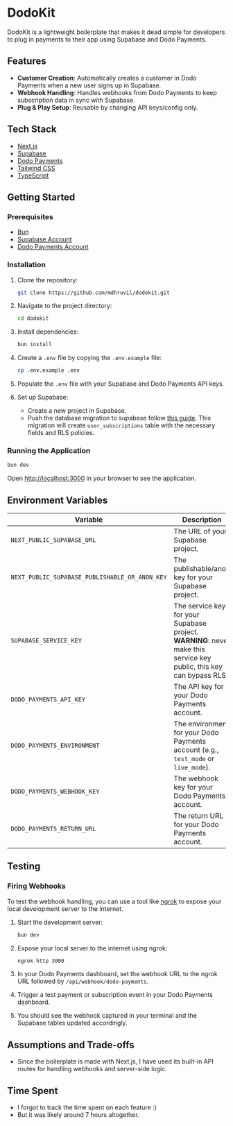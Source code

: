 # DodoKit

DodoKit is a lightweight boilerplate that makes it dead simple for developers to plug in payments to their app using Supabase and Dodo Payments.

## Features

- **Customer Creation**: Automatically creates a customer in Dodo Payments when a new user signs up in Supabase.
- **Webhook Handling**: Handles webhooks from Dodo Payments to keep subscription data in sync with Supabase.
- **Plug & Play Setup**: Reusable by changing API keys/config only.

## Tech Stack

- [Next.js](https://nextjs.org/)
- [Supabase](https://supabase.io/)
- [Dodo Payments](https://dodopayments.com/)
- [Tailwind CSS](https://tailwindcss.com/)
- [TypeScript](https://www.typescriptlang.org/)

## Getting Started

### Prerequisites

- [Bun](https://bun.sh/)
- [Supabase Account](https://supabase.com/)
- [Dodo Payments Account](https://dodopayments.com/)

### Installation

1. Clone the repository:

   ```bash
   git clone https://github.com/mdhruvil/dodokit.git
   ```

2. Navigate to the project directory:

   ```bash
   cd dodokit
   ```

3. Install dependencies:

   ```bash
   bun install
   ```

4. Create a `.env` file by copying the `.env.example` file:

   ```bash
   cp .env.example .env
   ```

5. Populate the `.env` file with your Supabase and Dodo Payments API keys.

6. Set up Supabase:
   - Create a new project in Supabase.
   - Push the database migration to supabase follow [this guide](https://supabase.com/docs/guides/deployment/database-migrations#deploy-your-project). This migration will create `user_subscriptions` table with the necessary fields and RLS policies.

### Running the Application

```bash
bun dev
```

Open [http://localhost:3000](http://localhost:3000) in your browser to see the application.

## Environment Variables

| Variable                                       | Description                                                                                                          |
| ---------------------------------------------- | -------------------------------------------------------------------------------------------------------------------- |
| `NEXT_PUBLIC_SUPABASE_URL`                     | The URL of your Supabase project.                                                                                    |
| `NEXT_PUBLIC_SUPABASE_PUBLISHABLE_OR_ANON_KEY` | The publishable/anon key for your Supabase project.                                                                  |
| `SUPABASE_SERVICE_KEY`                         | The service key for your Supabase project. **WARNING**: never make this service key public, this key can bypass RLS. |
| `DODO_PAYMENTS_API_KEY`                        | The API key for your Dodo Payments account.                                                                          |
| `DODO_PAYMENTS_ENVIRONMENT`                    | The environment for your Dodo Payments account (e.g., `test_mode` or `live_mode`).                                   |
| `DODO_PAYMENTS_WEBHOOK_KEY`                    | The webhook key for your Dodo Payments account.                                                                      |
| `DODO_PAYMENTS_RETURN_URL`                     | The return URL for your Dodo Payments account.                                                                       |

## Testing

### Firing Webhooks

To test the webhook handling, you can use a tool like [ngrok](httpss://ngrok.com/) to expose your local development server to the internet.

1. Start the development server:

   ```bash
   bun dev
   ```

2. Expose your local server to the internet using ngrok:

   ```bash
   ngrok http 3000
   ```

3. In your Dodo Payments dashboard, set the webhook URL to the ngrok URL followed by `/api/webhook/dodo-payments`.

4. Trigger a test payment or subscription event in your Dodo Payments dashboard.

5. You should see the webhook captured in your terminal and the Supabase tables updated accordingly.

## Assumptions and Trade-offs

- Since the boilerplate is made with Next.js, I have used its built-in API routes for handling webhooks and server-side logic.

## Time Spent

- I forgot to track the time spent on each feature :)
- But it was likely around 7 hours altogether.
